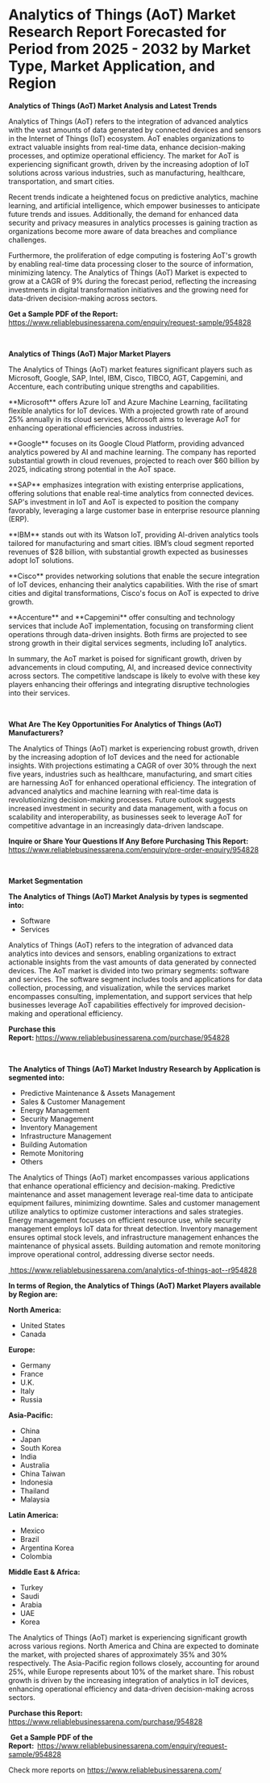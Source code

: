 <p><h1>Analytics of Things (AoT) Market Research Report Forecasted for Period from 2025 -  2032 by Market Type, Market Application, and Region</h1></p><p><strong>Analytics of Things (AoT) Market Analysis and Latest Trends</strong></p>
<p><p>Analytics of Things (AoT) refers to the integration of advanced analytics with the vast amounts of data generated by connected devices and sensors in the Internet of Things (IoT) ecosystem. AoT enables organizations to extract valuable insights from real-time data, enhance decision-making processes, and optimize operational efficiency. The market for AoT is experiencing significant growth, driven by the increasing adoption of IoT solutions across various industries, such as manufacturing, healthcare, transportation, and smart cities.</p><p>Recent trends indicate a heightened focus on predictive analytics, machine learning, and artificial intelligence, which empower businesses to anticipate future trends and issues. Additionally, the demand for enhanced data security and privacy measures in analytics processes is gaining traction as organizations become more aware of data breaches and compliance challenges.</p><p>Furthermore, the proliferation of edge computing is fostering AoT's growth by enabling real-time data processing closer to the source of information, minimizing latency. The Analytics of Things (AoT) Market is expected to grow at a CAGR of 9% during the forecast period, reflecting the increasing investments in digital transformation initiatives and the growing need for data-driven decision-making across sectors.</p></p>
<p><strong>Get a Sample PDF of the Report:&nbsp;</strong> <a href="https://www.reliablebusinessarena.com/enquiry/request-sample/954828?utm_campaign=2529&utm_medium=2&utm_source=Github&utm_content=ia&utm_term=11032025&utm_id=analytics-of-things-aot">https://www.reliablebusinessarena.com/enquiry/request-sample/954828</a></p>
<p>&nbsp;</p>
<p><strong>Analytics of Things (AoT) Major Market Players</strong></p>
<p><p>The Analytics of Things (AoT) market features significant players such as Microsoft, Google, SAP, Intel, IBM, Cisco, TIBCO, AGT, Capgemini, and Accenture, each contributing unique strengths and capabilities.</p><p>**Microsoft** offers Azure IoT and Azure Machine Learning, facilitating flexible analytics for IoT devices. With a projected growth rate of around 25% annually in its cloud services, Microsoft aims to leverage AoT for enhancing operational efficiencies across industries.</p><p>**Google** focuses on its Google Cloud Platform, providing advanced analytics powered by AI and machine learning. The company has reported substantial growth in cloud revenues, projected to reach over $60 billion by 2025, indicating strong potential in the AoT space.</p><p>**SAP** emphasizes integration with existing enterprise applications, offering solutions that enable real-time analytics from connected devices. SAP's investment in IoT and AoT is expected to position the company favorably, leveraging a large customer base in enterprise resource planning (ERP).</p><p>**IBM** stands out with its Watson IoT, providing AI-driven analytics tools tailored for manufacturing and smart cities. IBM’s cloud segment reported revenues of $28 billion, with substantial growth expected as businesses adopt IoT solutions.</p><p>**Cisco** provides networking solutions that enable the secure integration of IoT devices, enhancing their analytics capabilities. With the rise of smart cities and digital transformations, Cisco's focus on AoT is expected to drive growth.</p><p>**Accenture** and **Capgemini** offer consulting and technology services that include AoT implementation, focusing on transforming client operations through data-driven insights. Both firms are projected to see strong growth in their digital services segments, including IoT analytics.</p><p>In summary, the AoT market is poised for significant growth, driven by advancements in cloud computing, AI, and increased device connectivity across sectors. The competitive landscape is likely to evolve with these key players enhancing their offerings and integrating disruptive technologies into their services.</p></p>
<p>&nbsp;</p>
<p><strong>What Are The Key Opportunities For Analytics of Things (AoT) Manufacturers?</strong></p>
<p><p>The Analytics of Things (AoT) market is experiencing robust growth, driven by the increasing adoption of IoT devices and the need for actionable insights. With projections estimating a CAGR of over 30% through the next five years, industries such as healthcare, manufacturing, and smart cities are harnessing AoT for enhanced operational efficiency. The integration of advanced analytics and machine learning with real-time data is revolutionizing decision-making processes. Future outlook suggests increased investment in security and data management, with a focus on scalability and interoperability, as businesses seek to leverage AoT for competitive advantage in an increasingly data-driven landscape.</p></p>
<p><strong>Inquire or Share Your Questions If Any Before Purchasing This Report:</strong> <a href="https://www.reliablebusinessarena.com/enquiry/pre-order-enquiry/954828?utm_campaign=2529&utm_medium=2&utm_source=Github&utm_content=ia&utm_term=11032025&utm_id=analytics-of-things-aot">https://www.reliablebusinessarena.com/enquiry/pre-order-enquiry/954828</a></p>
<p>&nbsp;</p>
<p><strong>Market Segmentation</strong></p>
<p><strong>The Analytics of Things (AoT) Market Analysis by types is segmented into:</strong></p>
<p><ul><li>Software</li><li>Services</li></ul></p>
<p><p>Analytics of Things (AoT) refers to the integration of advanced data analytics into devices and sensors, enabling organizations to extract actionable insights from the vast amounts of data generated by connected devices. The AoT market is divided into two primary segments: software and services. The software segment includes tools and applications for data collection, processing, and visualization, while the services market encompasses consulting, implementation, and support services that help businesses leverage AoT capabilities effectively for improved decision-making and operational efficiency.</p></p>
<p><strong>Purchase this Report:&nbsp;</strong><a href="https://www.reliablebusinessarena.com/purchase/954828?utm_campaign=2529&utm_medium=2&utm_source=Github&utm_content=ia&utm_term=11032025&utm_id=analytics-of-things-aot">https://www.reliablebusinessarena.com/purchase/954828</a></p>
<p>&nbsp;</p>
<p><strong>The Analytics of Things (AoT) Market Industry Research by Application is segmented into:</strong></p>
<p><ul><li>Predictive Maintenance & Assets Management</li><li>Sales & Customer Management</li><li>Energy Management</li><li>Security Management</li><li>Inventory Management</li><li>Infrastructure Management</li><li>Building Automation</li><li>Remote Monitoring</li><li>Others</li></ul></p>
<p><p>The Analytics of Things (AoT) market encompasses various applications that enhance operational efficiency and decision-making. Predictive maintenance and asset management leverage real-time data to anticipate equipment failures, minimizing downtime. Sales and customer management utilize analytics to optimize customer interactions and sales strategies. Energy management focuses on efficient resource use, while security management employs IoT data for threat detection. Inventory management ensures optimal stock levels, and infrastructure management enhances the maintenance of physical assets. Building automation and remote monitoring improve operational control, addressing diverse sector needs.</p></p>
<p><a href="https://www.reliablebusinessarena.com/analytics-of-things-aot--r954828?utm_campaign=2529&utm_medium=2&utm_source=Github&utm_content=ia&utm_term=11032025&utm_id=analytics-of-things-aot">&nbsp;https://www.reliablebusinessarena.com/analytics-of-things-aot--r954828</a></p>
<p><strong>In terms of Region, the Analytics of Things (AoT) Market Players available by Region are:</strong></p>
<p>
    <p> <strong> North America: </strong>
        <ul>
            <li>United States</li>
            <li>Canada</li>
        </ul>
        </p> 
    <p> <strong> Europe: </strong>
        <ul>
            <li>Germany</li>
            <li>France</li>
            <li>U.K.</li>
            <li>Italy</li>
            <li>Russia</li>
        </ul>
        </p> 
    <p> <strong> Asia-Pacific: </strong>
        <ul>
            <li>China</li>
            <li>Japan</li>
            <li>South Korea</li>
            <li>India</li>
            <li>Australia</li>
            <li>China Taiwan</li>
            <li>Indonesia</li>
            <li>Thailand</li>
            <li>Malaysia</li>
        </ul>
        </p> 
    <p> <strong> Latin America: </strong>
        <ul>
            <li>Mexico</li>
            <li>Brazil</li>
            <li>Argentina Korea</li>
            <li>Colombia</li>
        </ul>
        </p> 
    <p> <strong> Middle East & Africa: </strong>
        <ul>
            <li>Turkey</li>
            <li>Saudi</li>
            <li>Arabia</li>
            <li>UAE</li>
            <li>Korea</li>
        </ul>
    </p>
    </p>
<p><p>The Analytics of Things (AoT) market is experiencing significant growth across various regions. North America and China are expected to dominate the market, with projected shares of approximately 35% and 30% respectively. The Asia-Pacific region follows closely, accounting for around 25%, while Europe represents about 10% of the market share. This robust growth is driven by the increasing integration of analytics in IoT devices, enhancing operational efficiency and data-driven decision-making across sectors.</p></p>
<p><strong>Purchase this Report: </strong><a href="https://www.reliablebusinessarena.com/purchase/954828?utm_campaign=2529&utm_medium=2&utm_source=Github&utm_content=ia&utm_term=11032025&utm_id=analytics-of-things-aot">https://www.reliablebusinessarena.com/purchase/954828</a></p>
<p>&nbsp;<strong>Get a Sample PDF of the Report:&nbsp;&nbsp;</strong><a href="https://www.reliablebusinessarena.com/enquiry/request-sample/954828?utm_campaign=2529&utm_medium=2&utm_source=Github&utm_content=ia&utm_term=11032025&utm_id=analytics-of-things-aot">https://www.reliablebusinessarena.com/enquiry/request-sample/954828</a></p>
<p><strong></strong></p>
<p>Check more reports on <a href="https://www.reliablebusinessarena.com/?utm_campaign=2529&utm_medium=2&utm_source=Github&utm_content=ia&utm_term=11032025&utm_id=analytics-of-things-aot">https://www.reliablebusinessarena.com/</a></p>